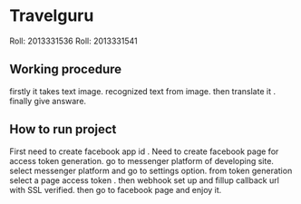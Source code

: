 # Travelguru
Roll: 2013331536   Roll: 2013331541
## Working procedure
firstly it takes text image.
recognized text from image.
then translate it .
finally give answare. 

## How to run project
First need to create facebook app id .
Need to create facebook page for access token generation.
go to messenger platform of developing site. 
select messenger platform and go to settings option. 
from token generation select a page access token .
then webhook set up and fillup callback url with SSL verified.
then go to facebook page and enjoy it. 
